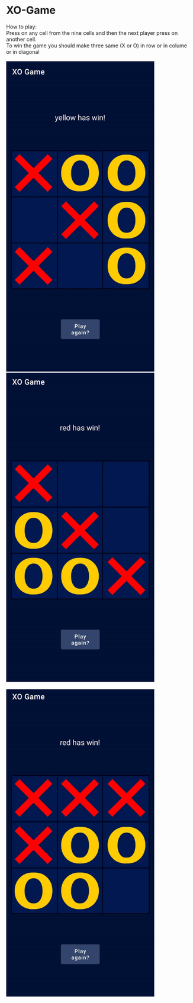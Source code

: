 # XO-Game
How to play:
<br>
Press on any cell from the nine cells and then the next player press on another cell.<br>
To win the game you should make three same (X or O) in row or in colume or in diagonal
<br><br>
<img src="327062266_517216147209270_454738856176539403_n.jpg"  width="400" hight="350">
<img src="326384766_890429225493155_3801521412434058332_n.jpg" width="400" hight="350">
<br><br>
<img src="325821899_1612541715843465_8038621379749849397_n.jpg" width="400" hight="350">
